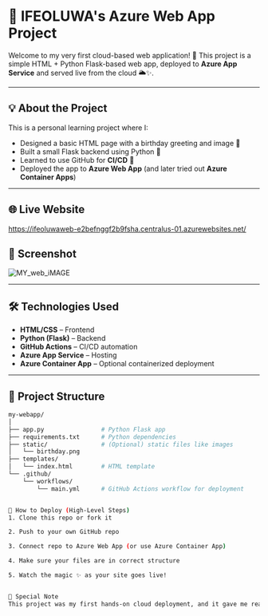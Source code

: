 # 🎉 IFEOLUWA's Azure Web App Project

Welcome to my very first cloud-based web application! 🚀 This project is a simple HTML + Python Flask-based web app, deployed to **Azure App Service** and served live from the cloud 🌥️✨.

---

## 💡 About the Project

This is a personal learning project where I:

- Designed a basic HTML page with a birthday greeting and image 🥳
- Built a small Flask backend using Python 🐍
- Learned to use GitHub for **CI/CD** 🚀
- Deployed the app to **Azure Web App** (and later tried out **Azure Container Apps**)

---

## 🌐 Live Website 
https://ifeoluwaweb-e2befnggf2b9fsha.centralus-01.azurewebsites.net/

## 📸 Screenshot

![MY_web_iMAGE](Screenshot(64).png)


---

## 🛠️ Technologies Used

- **HTML/CSS** – Frontend
- **Python (Flask)** – Backend
- **GitHub Actions** – CI/CD automation
- **Azure App Service** – Hosting
- **Azure Container App** – Optional containerized deployment

---

## 📁 Project Structure

```bash
my-webapp/
│
├── app.py                # Python Flask app
├── requirements.txt      # Python dependencies
├── static/               # (Optional) static files like images
│   └── birthday.png
├── templates/
│   └── index.html        # HTML template
└── .github/
    └── workflows/
        └── main.yml      # GitHub Actions workflow for deployment


🚀 How to Deploy (High-Level Steps)
1. Clone this repo or fork it

2. Push to your own GitHub repo

3. Connect repo to Azure Web App (or use Azure Container App)

4. Make sure your files are in correct structure

5. Watch the magic ✨ as your site goes live!


🙌 Special Note
This project was my first hands-on cloud deployment, and it gave me real experience with web hosting, containers, and DevOps workflows!
